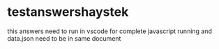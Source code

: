 # testanswershaystek
this answers need to run in vscode for complete javascript running and data.json need to be in same document
